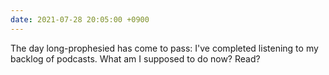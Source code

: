 ```yaml
---
date: 2021-07-28 20:05:00 +0900
---
```


The day long-prophesied has come to pass: I've completed listening to my backlog of podcasts. What am I supposed to do now? Read?
